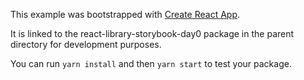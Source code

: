 This example was bootstrapped with [Create React App](https://github.com/facebook/create-react-app).

It is linked to the react-library-storybook-day0 package in the parent directory for development purposes.

You can run `yarn install` and then `yarn start` to test your package.
